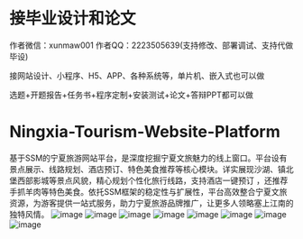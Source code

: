 # 接毕业设计和论文
作者微信：xunmaw001  作者QQ：2223505639(支持修改、部署调试、支持代做毕设)

接网站设计、小程序、H5、APP、各种系统等，单片机、嵌入式也可以做

选题+开题报告+任务书+程序定制+安装测试+论文+答辩PPT都可以做
# Ningxia-Tourism-Website-Platform
基于SSM的宁夏旅游网站平台，是深度挖掘宁夏文旅魅力的线上窗口。平台设有景点展示、线路规划、酒店预订、特色美食推荐等核心模块。详实展现沙湖、镇北堡西部影城等景点风貌，精心规划个性化旅行线路，支持酒店一键预订 ，还推荐手抓羊肉等特色美食。依托SSM框架的稳定性与扩展性，平台高效整合宁夏文旅资源，为游客提供一站式服务，助力宁夏旅游品牌推广，让更多人领略塞上江南的独特风情。 
![image](https://github.com/user-attachments/assets/f5d75f88-4158-4321-a866-c56f912f9644)
![image](https://github.com/user-attachments/assets/83954043-9d4b-4ffe-b5e9-eb4c4bbde812)
![image](https://github.com/user-attachments/assets/f3303d49-56dc-4767-804d-7e56f27ef363)
![image](https://github.com/user-attachments/assets/6864b91e-19f8-401c-a350-323ec2910687)
![image](https://github.com/user-attachments/assets/cd983c6f-0a95-414b-8005-c6a35d85579a)
![image](https://github.com/user-attachments/assets/25a04831-f92b-467f-a9df-151104a41573)
![image](https://github.com/user-attachments/assets/807d62f9-da07-4cd1-b933-dbcd7f18f278)
![image](https://github.com/user-attachments/assets/1cbcd5de-2fd7-4bb8-9101-60c2f2b1bc5e)
